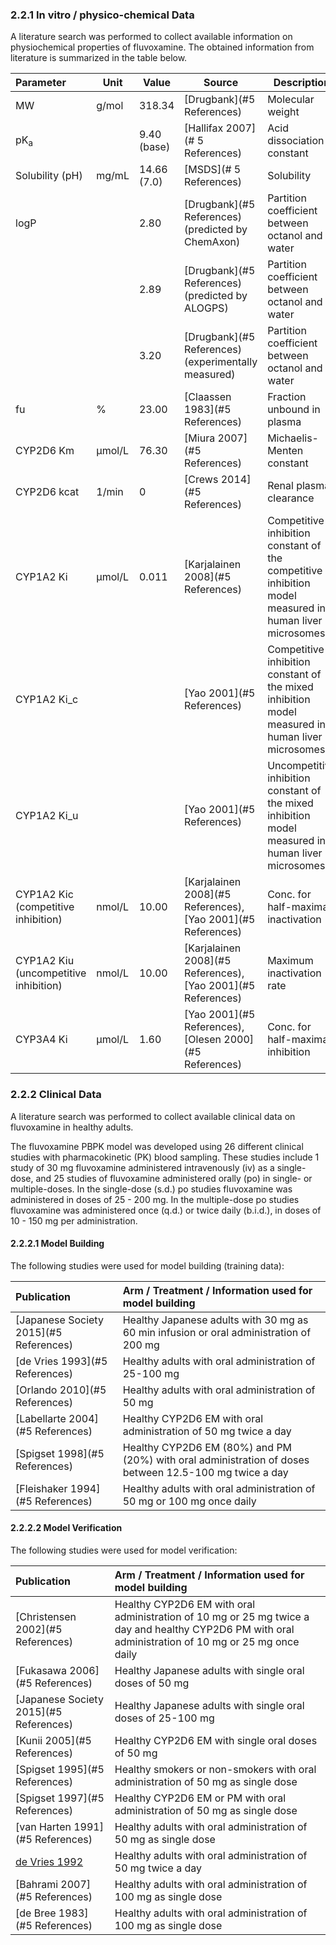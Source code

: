 ### 2.2.1	In vitro / physico-chemical Data

A literature search was performed to collect available information on physiochemical properties of fluvoxamine. The obtained information from literature is summarized in the table below. 

| **Parameter**                         | **Unit** | **Value**   | Source                                                       | **Description**                                              |
| :------------------------------------ | -------- | ----------- | ------------------------------------------------------------ | ------------------------------------------------------------ |
| MW                                    | g/mol    | 318.34      | [Drugbank](#5 References)                                    | Molecular weight                                             |
| pK<sub>a</sub>                        |          | 9.40 (base) | [Hallifax 2007](# 5 References)                              | Acid dissociation constant                                   |
| Solubility (pH)                       | mg/mL    | 14.66 (7.0) | [MSDS](# 5 References)                                       | Solubility                                                   |
| logP                                  |          | 2.80        | [Drugbank](#5 References) (predicted by ChemAxon)            | Partition coefficient between octanol and water              |
|                                       |          | 2.89        | [Drugbank](#5 References) (predicted by ALOGPS)              | Partition coefficient between octanol and water              |
|                                       |          | 3.20        | [Drugbank](#5 References) (experimentally measured)          | Partition coefficient between octanol and water              |
| fu                                    | %        | 23.00       | [Claassen 1983](#5 References)                               | Fraction unbound in plasma                                   |
| CYP2D6 Km                             | µmol/L   | 76.30       | [Miura 2007](#5 References)                                  | Michaelis-Menten constant                                    |
| CYP2D6 kcat                           | 1/min    | 0           | [Crews 2014](#5 References)                                  | Renal plasma clearance                                       |
| CYP1A2 Ki                             | µmol/L   | 0.011       | [Karjalainen 2008](#5 References)                            | Competitive inhibition constant of the competitive inhibition model measured in human liver microsomes |
| CYP1A2 Ki_c                           |          |             | [Yao 2001](#5 References)                                    | Competitive inhibition constant of the mixed inhibition model measured in human liver microsomes |
| CYP1A2 Ki_u                           |          |             | [Yao 2001](#5 References)                                    | Uncompetitive inhibition constant of the mixed inhibition model measured in human liver microsomes |
| CYP1A2 Kic (competitive inhibition)   | nmol/L   | 10.00       | [Karjalainen 2008](#5 References), [Yao 2001](#5 References) | Conc. for half-maximal inactivation                          |
| CYP1A2 Kiu (uncompetitive inhibition) | nmol/L   | 10.00       | [Karjalainen 2008](#5 References), [Yao 2001](#5 References) | Maximum inactivation rate                                    |
| CYP3A4 Ki                             | µmol/L   | 1.60        | [Yao 2001](#5 References), [Olesen 2000](#5 References)      | Conc. for half-maximal inhibition                            |

### 2.2.2	Clinical Data

A literature search was performed to collect available clinical data on fluvoxamine in healthy adults.

The fluvoxamine PBPK model was developed using 26 different clinical studies with pharmacokinetic (PK) blood sampling. These studies include 1 study of 30 mg fluvoxamine administered intravenously (iv) as a single-dose, and 25 studies of fluvoxamine administered orally (po) in single- or multiple-doses. In the single-dose (s.d.) po studies fluvoxamine was administered in doses of 25 - 200 mg. In the multiple-dose po studies fluvoxamine was administered once (q.d.) or twice daily (b.i.d.), in doses of 10 - 150 mg per administration.

#### 2.2.2.1	Model Building

The following studies were used for model building (training data):

| Publication                            | Arm / Treatment / Information used for model building        |
| :------------------------------------- | :----------------------------------------------------------- |
| [Japanese Society 2015](#5 References) | Healthy Japanese adults with 30 mg as 60 min infusion or oral administration of 200 mg |
| [de Vries 1993](#5 References)         | Healthy adults with oral administration of 25-100 mg         |
| [Orlando 2010](#5 References)          | Healthy adults with oral administration of 50 mg             |
| [Labellarte 2004](#5 References)       | Healthy CYP2D6 EM with oral administration of 50 mg twice a day |
| [Spigset 1998](#5 References)          | Healthy CYP2D6 EM (80%) and PM (20%) with oral administration of doses between 12.5-100 mg twice a day |
| [Fleishaker 1994](#5 References)       | Healthy adults with oral administration of 50 mg or 100 mg once daily |

#### 2.2.2.2	Model Verification

The following studies were used for model verification:

| Publication                            | Arm / Treatment / Information used for model building        |
| :------------------------------------- | :----------------------------------------------------------- |
| [Christensen 2002](#5 References)      | Healthy CYP2D6 EM with oral administration of 10 mg or 25 mg twice a day and healthy CYP2D6 PM with oral administration of 10 mg or 25 mg once daily |
| [Fukasawa 2006](#5 References)         | Healthy Japanese adults with single oral doses of 50 mg      |
| [Japanese Society 2015](#5 References) | Healthy Japanese adults with single oral doses of 25-100 mg  |
| [Kunii 2005](#5 References)            | Healthy CYP2D6 EM with single oral doses of 50 mg            |
| [Spigset 1995](#5 References)          | Healthy smokers or non-smokers with oral administration of 50 mg as single dose |
| [Spigset 1997](#5 References)          | Healthy CYP2D6 EM or PM with oral administration of 50 mg as single dose |
| [van Harten 1991](#5 References)       | Healthy adults  with oral administration of 50 mg as single dose |
| [de Vries 1992](#5References)          | Healthy adults with oral administration of 50 mg twice a day |
| [Bahrami 2007](#5 References)          | Healthy adults with oral administration of 100 mg as single dose |
| [de Bree 1983](#5 References)          | Healthy adults with oral administration of 100 mg as single dose |

